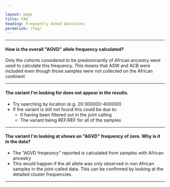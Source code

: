 ```yaml
---

layout: page
title: FAQ
heading: Frequently Asked Questions
permalink: /faq/
---
```


----
#### How is the overall "AGVD" allele frequency calculated?

Only the cohorts considered to be predominantly of African ancestry were used to calculate this frequency. This means that ASW and ACB were included even though those samples were not collected on the African continent

----
#### The variant I'm looking for does not appear in the results.

- Try searching by location (e.g. 20:300000-400000)
- If the variant is still not found this could be due to:
  - It having been filtered out in the joint calling
  - The variant being REF/REF for all of the samples       

----
#### The variant I'm looking at shows an "AGVD" frequency of zero. Why is it in the data?

- The "AGVD freqeuncy" reported is calculated from samples with African ancestry
- This would happen if the alt allele was only observed in non African samples in the joint-called data. This can be confirmed by looking at the detailed cluster frequencies.


----
